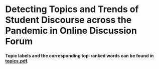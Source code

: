 # Detecting Topics and Trends of Student Discourse across the Pandemic in Online Discussion Forum


#### Topic labels and the corresponding top-ranked words can be found in [topics.pdf](https://github.com/The-Language-and-Learning-Analytics-Lab/topic_trends_student_disc/blob/main/topics.pdf).
